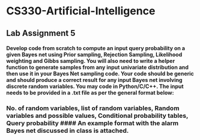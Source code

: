 # CS330-Artificial-Intelligence

## Lab Assignment 5

#### Develop code from scratch to compute an input query probability on a given Bayes net using Prior sampling, Rejection Sampling, Likelihood weighting and Gibbs sampling. You will also need to write a helper function to generate samples from any input univariate distribution and then use it in your Bayes Net sampling code. Your code should be generic and should produce a correct result for any input Bayes net involving discrete random variables. You may code in Python/C/C++. The input needs to be provided in a .txt file as per the general format below:
### No. of random variables, list of random variables, Random variables and possible values, Conditional probability tables, Query probability #### An example format with the alarm Bayes net discussed in class is attached. 

